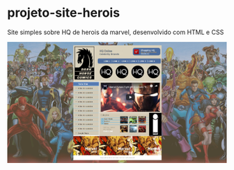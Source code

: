 # projeto-site-herois
 Site simples sobre HQ de herois da marvel, desenvolvido com HTML e CSS
 
 ![Imagem do Site](images/site_final.jpg)

